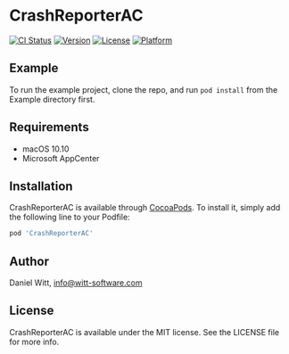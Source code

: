 # CrashReporterAC

[![CI Status](https://img.shields.io/travis/Iomegan/CrashReporterAC.svg?style=flat)](https://travis-ci.org/Iomegan/CrashReporterAC)
[![Version](https://img.shields.io/cocoapods/v/CrashReporterAC.svg?style=flat)](https://cocoapods.org/pods/CrashReporterAC)
[![License](https://img.shields.io/cocoapods/l/CrashReporterAC.svg?style=flat)](https://cocoapods.org/pods/CrashReporterAC)
[![Platform](https://img.shields.io/cocoapods/p/CrashReporterAC.svg?style=flat)](https://cocoapods.org/pods/CrashReporterAC)

## Example

To run the example project, clone the repo, and run `pod install` from the Example directory first.

## Requirements

- macOS 10.10
- Microsoft AppCenter

## Installation

CrashReporterAC is available through [CocoaPods](https://cocoapods.org). To install
it, simply add the following line to your Podfile:

```ruby
pod 'CrashReporterAC'
```

## Author

Daniel Witt, info@witt-software.com

## License

CrashReporterAC is available under the MIT license. See the LICENSE file for more info.

